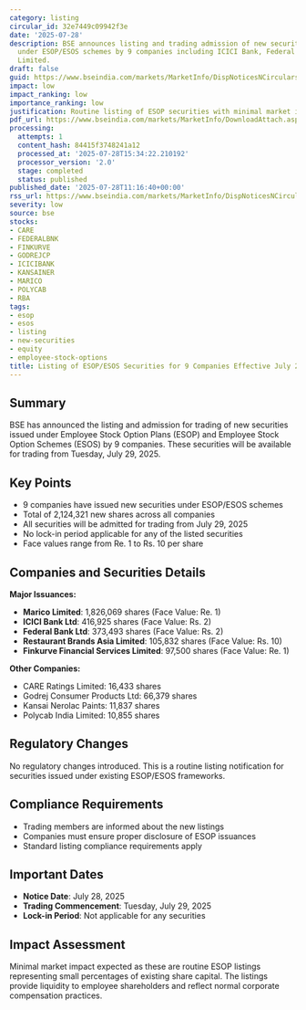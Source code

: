```yaml
---
category: listing
circular_id: 32e7449c09942f3e
date: '2025-07-28'
description: BSE announces listing and trading admission of new securities issued
  under ESOP/ESOS schemes by 9 companies including ICICI Bank, Federal Bank, and Marico
  Limited.
draft: false
guid: https://www.bseindia.com/markets/MarketInfo/DispNoticesNCirculars.aspx?Noticeid={E0A870A9-975B-44AB-AE9B-2297BC755168}&noticeno=20250728-25&dt=07/28/2025&icount=25&totcount=66&flag=0
impact: low
impact_ranking: low
importance_ranking: low
justification: Routine listing of ESOP securities with minimal market impact
pdf_url: https://www.bseindia.com/markets/MarketInfo/DownloadAttach.aspx?id=20250728-25&attachedId=
processing:
  attempts: 1
  content_hash: 84415f3748241a12
  processed_at: '2025-07-28T15:34:22.210192'
  processor_version: '2.0'
  stage: completed
  status: published
published_date: '2025-07-28T11:16:40+00:00'
rss_url: https://www.bseindia.com/markets/MarketInfo/DispNoticesNCirculars.aspx?Noticeid={E0A870A9-975B-44AB-AE9B-2297BC755168}&noticeno=20250728-25&dt=07/28/2025&icount=25&totcount=66&flag=0
severity: low
source: bse
stocks:
- CARE
- FEDERALBNK
- FINKURVE
- GODREJCP
- ICICIBANK
- KANSAINER
- MARICO
- POLYCAB
- RBA
tags:
- esop
- esos
- listing
- new-securities
- equity
- employee-stock-options
title: Listing of ESOP/ESOS Securities for 9 Companies Effective July 29, 2025
---
```


## Summary

BSE has announced the listing and admission for trading of new securities issued under Employee Stock Option Plans (ESOP) and Employee Stock Option Schemes (ESOS) by 9 companies. These securities will be available for trading from Tuesday, July 29, 2025.

## Key Points

- 9 companies have issued new securities under ESOP/ESOS schemes
- Total of 2,124,321 new shares across all companies
- All securities will be admitted for trading from July 29, 2025
- No lock-in period applicable for any of the listed securities
- Face values range from Re. 1 to Rs. 10 per share

## Companies and Securities Details

**Major Issuances:**
- **Marico Limited**: 1,826,069 shares (Face Value: Re. 1)
- **ICICI Bank Ltd**: 416,925 shares (Face Value: Rs. 2)
- **Federal Bank Ltd**: 373,493 shares (Face Value: Rs. 2)
- **Restaurant Brands Asia Limited**: 105,832 shares (Face Value: Rs. 10)
- **Finkurve Financial Services Limited**: 97,500 shares (Face Value: Re. 1)

**Other Companies:**
- CARE Ratings Limited: 16,433 shares
- Godrej Consumer Products Ltd: 66,379 shares
- Kansai Nerolac Paints: 11,837 shares
- Polycab India Limited: 10,855 shares

## Regulatory Changes

No regulatory changes introduced. This is a routine listing notification for securities issued under existing ESOP/ESOS frameworks.

## Compliance Requirements

- Trading members are informed about the new listings
- Companies must ensure proper disclosure of ESOP issuances
- Standard listing compliance requirements apply

## Important Dates

- **Notice Date**: July 28, 2025
- **Trading Commencement**: Tuesday, July 29, 2025
- **Lock-in Period**: Not applicable for any securities

## Impact Assessment

Minimal market impact expected as these are routine ESOP listings representing small percentages of existing share capital. The listings provide liquidity to employee shareholders and reflect normal corporate compensation practices.